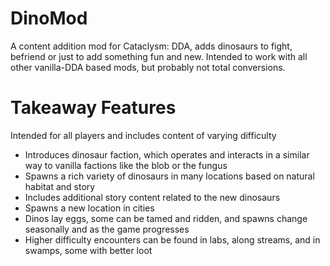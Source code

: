 # DinoMod
A content addition mod for Cataclysm: DDA, adds dinosaurs to fight, befriend or just to add something fun and new. Intended to work with all other vanilla-DDA based mods, but probably not total conversions.

# Takeaway Features
Intended for all players and includes content of varying difficulty 

 - Introduces dinosaur faction, which operates and interacts in a similar way to vanilla factions like the blob or the fungus
 - Spawns a rich variety of dinosaurs in many locations based on natural habitat and story
 - Includes additional story content related to the new dinosaurs
 - Spawns a new location in cities
 - Dinos lay eggs, some can be tamed and ridden, and spawns change seasonally and as the game progresses
 - Higher difficulty encounters can be found in labs, along streams, and in swamps, some with better loot

